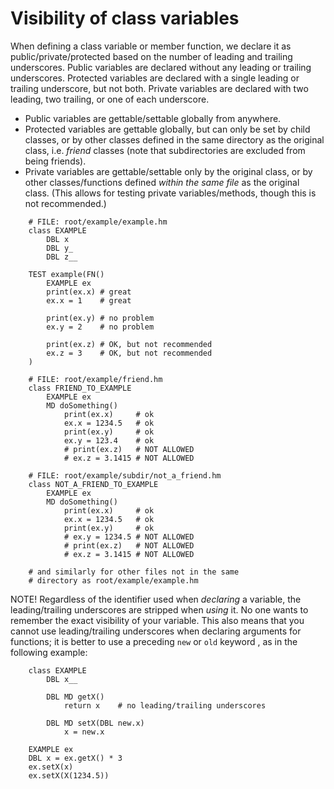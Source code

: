 # Visibility of class variables

When defining a class variable or member function, we declare it as
public/private/protected based on the number of leading and trailing
underscores.  Public variables are declared without any leading or
trailing underscores.  Protected variables are declared with a single
leading or trailing underscore, but not both.  Private variables are
declared with two leading, two trailing, or one of each underscore.

 * Public variables are gettable/settable globally from anywhere.
 * Protected variables are gettable globally, but can only be set
   by child classes, or by other classes defined in the same directory
   as the original class, i.e. *friend* classes (note that subdirectories
   are excluded from being friends).
 * Private variables are gettable/settable only by the original class,
   or by other classes/functions defined *within the same file* as the
   original class.  (This allows for testing private variables/methods,
   though this is not recommended.)

```
    # FILE: root/example/example.hm
    class EXAMPLE
        DBL x
        DBL y_
        DBL z__

    TEST example(FN()
        EXAMPLE ex
        print(ex.x) # great
        ex.x = 1    # great

        print(ex.y) # no problem
        ex.y = 2    # no problem

        print(ex.z) # OK, but not recommended
        ex.z = 3    # OK, but not recommended
    )

    # FILE: root/example/friend.hm
    class FRIEND_TO_EXAMPLE
        EXAMPLE ex
        MD doSomething()
            print(ex.x)     # ok
            ex.x = 1234.5   # ok
            print(ex.y)     # ok
            ex.y = 123.4    # ok
            # print(ex.z)   # NOT ALLOWED
            # ex.z = 3.1415 # NOT ALLOWED

    # FILE: root/example/subdir/not_a_friend.hm
    class NOT_A_FRIEND_TO_EXAMPLE
        EXAMPLE ex
        MD doSomething()
            print(ex.x)     # ok
            ex.x = 1234.5   # ok
            print(ex.y)     # ok
            # ex.y = 1234.5 # NOT ALLOWED
            # print(ex.z)   # NOT ALLOWED
            # ex.z = 3.1415 # NOT ALLOWED

    # and similarly for other files not in the same
    # directory as root/example/example.hm
```

NOTE!  Regardless of the identifier used when *declaring* a variable,
the leading/trailing underscores are stripped when *using* it.  No
one wants to remember the exact visibility of your variable.  This
also means that you cannot use leading/trailing underscores when
declaring arguments for functions; it is better to use a preceding
`new` or `old` keyword , as in the following example:

```
    class EXAMPLE
        DBL x__

        DBL MD getX()
            return x    # no leading/trailing underscores

        DBL MD setX(DBL new.x)
            x = new.x

    EXAMPLE ex
    DBL x = ex.getX() * 3
    ex.setX(x)
    ex.setX(X(1234.5))
```
